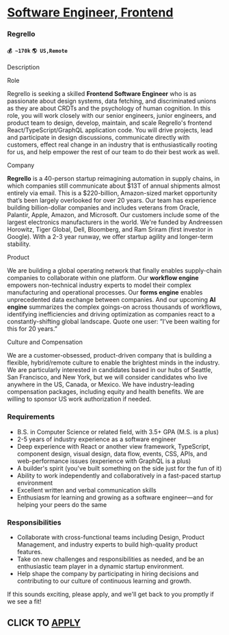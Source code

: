 # [Software Engineer, Frontend](https://www.remotewlb.com/apply/software-engineer-frontend-79449)  
### Regrello  
#### `💰 ~170k` `🌎 US,Remote`  

Description

  

Role

Regrello is seeking a skilled **Frontend Software Engineer** who is as passionate about design systems, data fetching, and discriminated unions as they are about CRDTs and the psychology of human cognition. In this role, you will work closely with our senior engineers, junior engineers, and product team to design, develop, maintain, and scale Regrello's frontend React/TypeScript/GraphQL application code. You will drive projects, lead and participate in design discussions, communicate directly with customers, effect real change in an industry that is enthusiastically rooting for us, and help empower the rest of our team to do their best work as well.

  

Company

 **Regrello** is a 40-person startup reimagining automation in supply chains, in which companies still communicate about $13T of annual shipments almost entirely via email. This is a $220-billion, Amazon-sized market opportunity that’s been largely overlooked for over 20 years. Our team has experience building billion-dollar companies and includes veterans from Oracle, Palantir, Apple, Amazon, and Microsoft. Our customers include some of the largest electronics manufacturers in the world. We're funded by Andreessen Horowitz, Tiger Global, Dell, Bloomberg, and Ram Sriram (first investor in Google). With a 2-3 year runway, we offer startup agility and longer-term stability.

  

Product

We are building a global operating network that finally enables supply-chain companies to collaborate within one platform. Our **workflow engine** empowers non-technical industry experts to model their complex manufacturing and operational processes. Our **forms engine** enables unprecedented data exchange between companies. And our upcoming **AI engine** summarizes the complex goings-on across thousands of workflows, identifying inefficiencies and driving optimization as companies react to a constantly-shifting global landscape. Quote one user: ”I’ve been waiting for this for 20 years.”

  

Culture and Compensation

We are a customer-obsessed, product-driven company that is building a flexible, hybrid/remote culture to enable the brightest minds in the industry. We are particularly interested in candidates based in our hubs of Seattle, San Francisco, and New York, but we will consider candidates who live anywhere in the US, Canada, or Mexico. We have industry-leading compensation packages, including equity and health benefits. We are willing to sponsor US work authorization if needed.

### Requirements

  * B.S. in Computer Science or related field, with 3.5+ GPA (M.S. is a plus)
  * 2-5 years of industry experience as a software engineer
  * Deep experience with React or another view framework, TypeScript, component design, visual design, data flow, events, CSS, APIs, and web-performance issues (experience with GraphQL is a plus)
  * A builder's spirit (you've built something on the side just for the fun of it)
  * Ability to work independently and collaboratively in a fast-paced startup environment
  * Excellent written and verbal communication skills
  * Enthusiasm for learning and growing as a software engineer—and for helping your peers do the same

### Responsibilities

  * Collaborate with cross-functional teams including Design, Product Management, and industry experts to build high-quality product features.
  * Take on new challenges and responsibilities as needed, and be an enthusiastic team player in a dynamic startup environment.
  * Help shape the company by participating in hiring decisions and contributing to our culture of continuous learning and growth.

If this sounds exciting, please apply, and we'll get back to you promptly if we see a fit!

  
## CLICK TO [APPLY](https://www.remotewlb.com/apply/software-engineer-frontend-79449)

